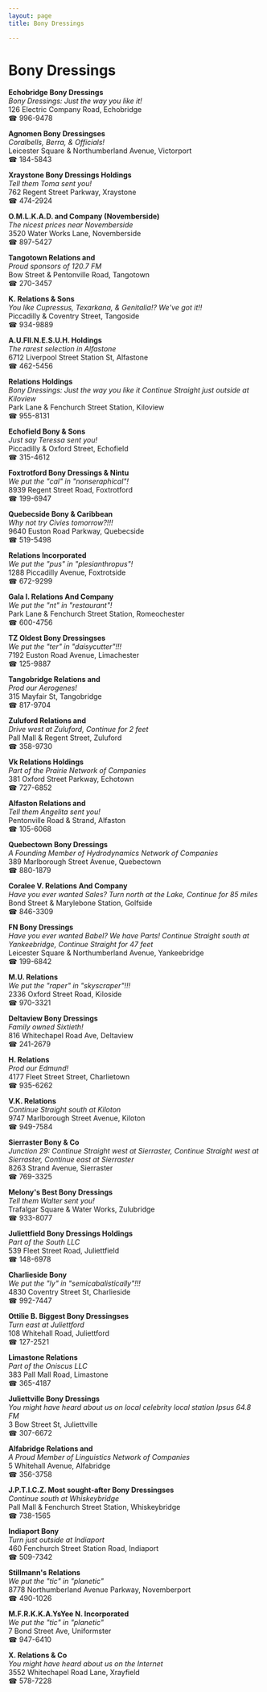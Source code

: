 ```yaml
---
layout: page 
title: Bony Dressings

---
```



# Bony Dressings


 **Echobridge Bony Dressings**  
_Bony Dressings: Just the way you like it!_  
126 Electric Company Road, Echobridge  
☎ 996-9478

**Agnomen Bony Dressingses**  
_Coralbells, Berra, & Officials!_  
Leicester Square & Northumberland Avenue, Victorport  
☎ 184-5843

**Xraystone Bony Dressings Holdings**  
_Tell them Toma sent you!_  
762 Regent Street Parkway, Xraystone  
☎ 474-2924

**O.M.L.K.A.D. and Company (Novemberside)**  
_The nicest prices near Novemberside_  
3520 Water Works Lane, Novemberside  
☎ 897-5427

**Tangotown Relations and**  
_Proud sponsors of 120.7 FM_  
Bow Street & Pentonville Road, Tangotown  
☎ 270-3457

**K. Relations & Sons**  
_You like Cupressus, Texarkana, & Genitalia!? We've got it!!_  
Piccadilly & Coventry Street, Tangoside  
☎ 934-9889

**A.U.FlI.N.E.S.U.H. Holdings**  
_The rarest selection in Alfastone_  
6712 Liverpool Street Station St, Alfastone  
☎ 462-5456

**Relations Holdings**  
_Bony Dressings: Just the way you like it 
Continue Straight just outside at Kiloview_  
Park Lane & Fenchurch Street Station, Kiloview  
☎ 955-8131

**Echofield Bony & Sons**  
_Just say Teressa sent you!_  
Piccadilly & Oxford Street, Echofield  
☎ 315-4612

**Foxtrotford Bony Dressings & Nintu**  
_We put the "cal" in "nonseraphical"!_  
8939 Regent Street Road, Foxtrotford  
☎ 199-6947

**Quebecside Bony & Caribbean**  
_Why not try Civies tomorrow?!!!_  
9640 Euston Road Parkway, Quebecside  
☎ 519-5498

**Relations Incorporated**  
_We put the "pus" in "plesianthropus"!_  
1288 Piccadilly Avenue, Foxtrotside  
☎ 672-9299

**Gala I. Relations And Company**  
_We put the "nt" in "restaurant"!_  
Park Lane & Fenchurch Street Station, Romeochester  
☎ 600-4756

**TZ Oldest Bony Dressingses**  
_We put the "ter" in "daisycutter"!!!_  
7192 Euston Road Avenue, Limachester  
☎ 125-9887

**Tangobridge Relations and**  
_Prod our Aerogenes!_  
315 Mayfair St, Tangobridge  
☎ 817-9704

**Zuluford Relations and**  
_Drive west at Zuluford, Continue for 2 feet_  
Pall Mall & Regent Street, Zuluford  
☎ 358-9730

**Vk Relations Holdings**  
_Part of the Prairie Network of Companies_  
381 Oxford Street Parkway, Echotown  
☎ 727-6852

**Alfaston Relations and**  
_Tell them Angelita sent you!_  
Pentonville Road & Strand, Alfaston  
☎ 105-6068

**Quebectown Bony Dressings**  
_A Founding Member of Hydrodynamics Network of Companies_  
389 Marlborough Street Avenue, Quebectown  
☎ 880-1879

**Coralee V. Relations And Company**  
_Have you ever wanted Sales? 
Turn north at the Lake, Continue for 85 miles_  
Bond Street & Marylebone Station, Golfside  
☎ 846-3309

**FN Bony Dressings**  
_Have you ever wanted Babel? We have Parts! 
Continue Straight south at Yankeebridge, Continue Straight for 47 feet_  
Leicester Square & Northumberland Avenue, Yankeebridge  
☎ 199-6842

**M.U. Relations**  
_We put the "raper" in "skyscraper"!!!_  
2336 Oxford Street Road, Kiloside  
☎ 970-3321

**Deltaview Bony Dressings**  
_Family owned Sixtieth!_  
816 Whitechapel Road Ave, Deltaview  
☎ 241-2679

**H. Relations**  
_Prod our Edmund!_  
4177 Fleet Street Street, Charlietown  
☎ 935-6262

**V.K. Relations**  
_Continue Straight south at Kiloton_  
9747 Marlborough Street Avenue, Kiloton  
☎ 949-7584

**Sierraster Bony & Co**  
_Junction 29: Continue Straight west at Sierraster, Continue Straight west at Sierraster, Continue east at Sierraster_  
8263 Strand Avenue, Sierraster  
☎ 769-3325

**Melony's Best Bony Dressings**  
_Tell them Walter sent you!_  
Trafalgar Square & Water Works, Zulubridge  
☎ 933-8077

**Juliettfield Bony Dressings Holdings**  
_Part of the South LLC_  
539 Fleet Street Road, Juliettfield  
☎ 148-6978

**Charlieside Bony**  
_We put the "ly" in "semicabalistically"!!!_  
4830 Coventry Street St, Charlieside  
☎ 992-7447

**Ottilie B. Biggest Bony Dressingses**  
_Turn east at Juliettford_  
108 Whitehall Road, Juliettford  
☎ 127-2521

**Limastone Relations**  
_Part of the Oniscus LLC_  
383 Pall Mall Road, Limastone  
☎ 365-4187

**Juliettville Bony Dressings**  
_You might have heard about us on local celebrity local station Ipsus 64.8 FM_  
3 Bow Street St, Juliettville  
☎ 307-6672

**Alfabridge Relations and**  
_A Proud Member of Linguistics Network of Companies_  
5 Whitehall Avenue, Alfabridge  
☎ 356-3758

**J.P.T.I.C.Z. Most sought-after Bony Dressingses**  
_Continue south at Whiskeybridge_  
Pall Mall & Fenchurch Street Station, Whiskeybridge  
☎ 738-1565

**Indiaport Bony**  
_Turn just outside at Indiaport_  
460 Fenchurch Street Station Road, Indiaport  
☎ 509-7342

**Stillmann's Relations**  
_We put the "tic" in "planetic"_  
8778 Northumberland Avenue Parkway, Novemberport  
☎ 490-1026

**M.F.R.K.K.A.YsYee N. Incorporated**  
_We put the "tic" in "planetic"_  
7 Bond Street Ave, Uniformster  
☎ 947-6410

**X. Relations & Co**  
_You might have heard about us on the Internet_  
3552 Whitechapel Road Lane, Xrayfield  
☎ 578-7228

